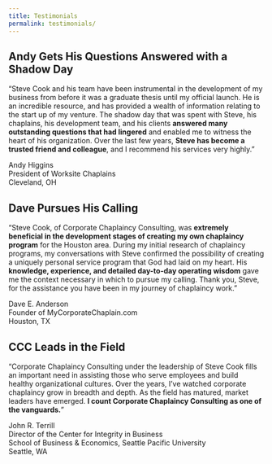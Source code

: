 ```yaml
---
title: Testimonials
permalink: testimonials/
---
```

<h2>Andy Gets His Questions Answered with a Shadow Day</h2>
<p>&#8220;Steve Cook and his team have been instrumental in the development of my business from before it was a graduate thesis until my official launch. He is an incredible resource, and has provided a wealth of information relating to the start up of my venture. The shadow day that was spent with Steve, his chaplains, his development team, and his clients <strong>answered many outstanding questions that had lingered</strong> and enabled me to witness the heart of his organization. Over the last few years, <strong>Steve has become a trusted friend and colleague</strong>, and I recommend his services very highly.&#8221;</p>
<p>Andy Higgins<br />
President of Worksite Chaplains<br />
Cleveland, OH</p>
<h2>Dave Pursues His Calling</h2>
<p>&#8220;Steve Cook, of Corporate Chaplaincy Consulting, was <strong>extremely beneficial in the development stages of creating my own chaplaincy program</strong> for the Houston area. During my initial research of chaplaincy programs, my conversations with Steve confirmed the possibility of creating a uniquely personal service program that God had laid on my heart. His <strong>knowledge, experience, and detailed day-to-day operating wisdom</strong> gave me the context necessary in which to pursue my calling. Thank you, Steve, for the assistance you have been in my journey of chaplaincy work.&#8221;</p>
<p>Dave E. Anderson<br />
Founder of MyCorporateChaplain.com<br />
Houston, TX</p>
<h2>CCC Leads in the Field</h2>
<p>&#8220;Corporate Chaplaincy Consulting under the leadership of Steve Cook fills an important need in assisting those who serve employees and build healthy organizational cultures. Over the years, I&#8217;ve watched corporate chaplaincy grow in breadth and depth. As the field has matured, market leaders have emerged. <strong>I count Corporate Chaplaincy Consulting as one of the vanguards.</strong>&#8221;</p>
<p>John R. Terrill<br />
Director of the Center for Integrity in Business<br />
School of Business &amp; Economics, Seattle Pacific University<br />
Seattle, WA</p>
